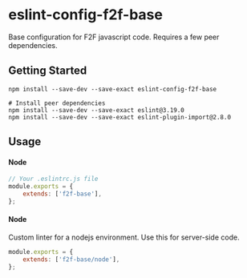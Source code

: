 # eslint-config-f2f-base
Base configuration for F2F javascript code. Requires a few peer dependencies.

## Getting Started
```shell
npm install --save-dev --save-exact eslint-config-f2f-base

# Install peer dependencies
npm install --save-dev --save-exact eslint@3.19.0
npm install --save-dev --save-exact eslint-plugin-import@2.8.0
```

## Usage
#### Node
```javascript
// Your .eslintrc.js file
module.exports = {
	extends: ['f2f-base'],
};

```

#### Node
Custom linter for a nodejs environment. Use this for server-side code.
```javascript
module.exports = {
	extends: ['f2f-base/node'],
};
```